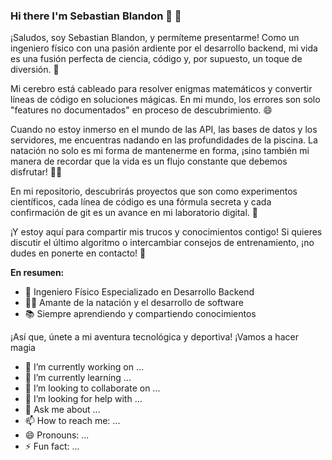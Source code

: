 ### Hi there I'm Sebastian Blandon 👋 🚀


¡Saludos, soy Sebastian Blandon, y permíteme presentarme! Como un ingeniero físico con una pasión ardiente por el desarrollo backend, mi vida es una fusión perfecta de ciencia, código y, por supuesto, un toque de diversión. 🌟

Mi cerebro está cableado para resolver enigmas matemáticos y convertir líneas de código en soluciones mágicas. En mi mundo, los errores son solo "features no documentados" en proceso de descubrimiento. 😄

Cuando no estoy inmerso en el mundo de las API, las bases de datos y los servidores, me encuentras nadando en las profundidades de la piscina. La natación no solo es mi forma de mantenerme en forma, ¡sino también mi manera de recordar que la vida es un flujo constante que debemos disfrutar! 🏊‍♂️

En mi repositorio, descubrirás proyectos que son como experimentos científicos, cada línea de código es una fórmula secreta y cada confirmación de git es un avance en mi laboratorio digital. 🔬

¡Y estoy aquí para compartir mis trucos y conocimientos contigo! Si quieres discutir el último algoritmo o intercambiar consejos de entrenamiento, ¡no dudes en ponerte en contacto! 💬

**En resumen:**

- 💼 Ingeniero Físico Especializado en Desarrollo Backend
- 🏊‍♂️ Amante de la natación y el desarrollo de software
- 📚 Siempre aprendiendo y compartiendo conocimientos

¡Así que, únete a mi aventura tecnológica y deportiva! ¡Vamos a hacer magia

- 🔭 I’m currently working on ...
- 🌱 I’m currently learning ...
- 👯 I’m looking to collaborate on ...
- 🤔 I’m looking for help with ...
- 💬 Ask me about ...
- 📫 How to reach me: ...
- 😄 Pronouns: ...
- ⚡ Fun fact: ...
